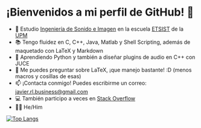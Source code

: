 # ¡Bienvenidos a mi perfil de GitHub! 👋

- 🔭 Estudio [Ingeniería de Sonido e Imagen](https://www.upm.es/Estudiantes/Estudios_Titulaciones/EstudiosOficialesGrado/ArticulosRelacionados?fmt=detail&id=26387d7154320210VgnVCM10000009c7648a____) en la escuela [ETSIST](https://www.etsist.upm.es/) de la [UPM](https://www.upm.es/)
- 📚 Tengo fluidez en C, C++, Java, Matlab y Shell Scripting, además de maquetado con LaTeX y Markdown
- 🌱 Aprendiendo Python y también a diseñar plugins de audio en C++ con JUCE
- 💬 Me puedes preguntar sobre LaTeX, ¡que manejo bastante! :D (menos macros y cosillas de esas)
- 📫 ¡Contacta conmigo! Puedes escribirme un correo: [javier.rl.business@gmail.com](mailto:javier.rl.business@gmail.com)
- 💻 También participo a veces en [Stack Overflow](https://es.stackoverflow.com/users/261043/javiolonchelo)
- 🏳️‍🌈 He/Him

[![Top Langs](https://github-readme-stats.vercel.app/api/top-langs/?username=javiolonchelo&hide=html)](https://github.com/anuraghazra/github-readme-stats)
